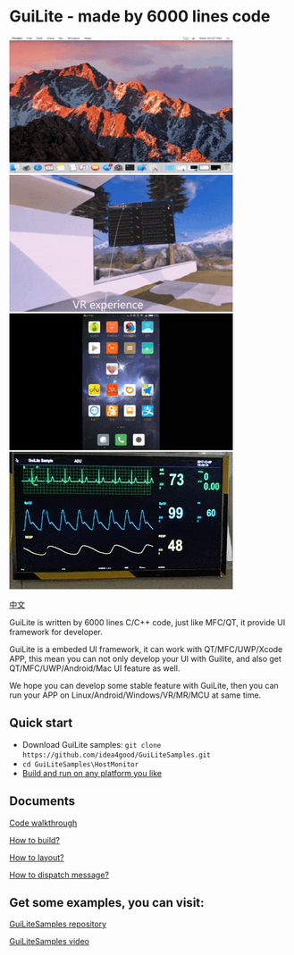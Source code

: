 # GuiLite - made by 6000 lines code
![Mac](doc/Mac.gif)  ![Mixed Reality](doc/WinMR.gif)
![Android](doc/Android.gif)  ![Linux](doc/Linux.gif)

[中文](doc/README-cn.md)

GuiLite is written by 6000 lines C/C++ code, just like MFC/QT, it provide UI framework for developer.

GuiLite is a embeded UI framework, it can work with QT/MFC/UWP/Xcode APP, this mean you can not only develop your UI with Guilite, and also get QT/MFC/UWP/Android/Mac UI feature as well.

We hope you can develop some stable feature with GuiLite, then you can run your APP on Linux/Android/Windows/VR/MR/MCU at same time.

## Quick start
- Download GuiLite samples: `git clone https://github.com/idea4good/GuiLiteSamples.git`
- `cd GuiLiteSamples\HostMonitor`
- [Build and run on any platform you like](https://github.com/idea4good/GuiLiteSamples/blob/master/HostMonitor/README.md)

## Documents
[Code walkthrough](doc/CodeWalkthough.md)

[How to build?](doc/HowToBuild.md)

[How to layout?](doc/HowLayoutWork.md)

[How to dispatch message?](doc/HowMessageWork.md)

## Get some examples, you can visit:
[GuiLiteSamples repository](https://github.com/idea4good/GuiLiteSamples)

[GuiLiteSamples video](https://www.youtube.com/watch?v=grqXEz3bdC0)
